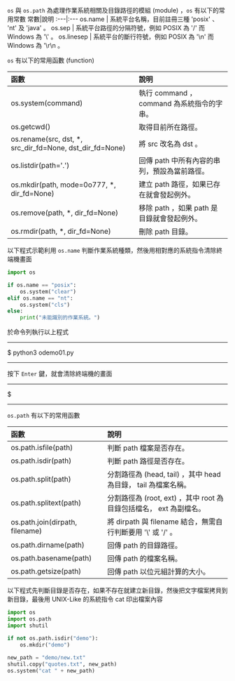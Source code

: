 ` os `  與 ` os.path ` 為處理作業系統相關及目錄路徑的模組 (module) ，` os ` 有以下的常用常數
常數|說明
:---|:---
os.name | 系統平台名稱，目前註冊三種 'posix' 、 'nt' 及 'java' 。
os.sep | 系統平台路徑的分隔符號，例如 POSIX 為 '/' 而 Windows 為 '\\' 。
os.linesep | 系統平台的斷行符號，例如 POSIX 為 '\n' 而 Windows 為 '\r\n 。

`os` 有以下的常用函數 (function)

函數|說明
:---|:---
os.system(command)	| 執行 command ， command 為系統指令的字串。
os.getcwd()	| 取得目前所在路徑。
os.rename(src, dst, *, src_dir_fd=None, dst_dir_fd=None)	| 將 src 改名為 dst 。
os.listdir(path='.') | 	回傳 path 中所有內容的串列，預設為當前路徑。
os.mkdir(path, mode=0o777, *, dir_fd=None)	| 建立 path 路徑，如果已存在就會發起例外。
os.remove(path, *, dir_fd=None) |	移除 path ，如果 path 是目錄就會發起例外。
os.rmdir(path, *, dir_fd=None)	| 刪除 path 目錄。

以下程式示範利用 `os.name` 判斷作業系統種類，然後用相對應的系統指令清除終端機畫面
```py
import os

if os.name == "posix":
    os.system("clear")
elif os.name == "nt":
    os.system("cls")
else:
    print("未能識別的作業系統。")
```

於命令列執行以上程式
***
$ python3 odemo01.py
***
按下 `Enter` 鍵，就會清除終端機的畫面
***
$
***

`os.path` 有以下的常用函數

函數 |	說明
:---|:---
os.path.isfile(path)	| 判斷 path 檔案是否存在。
os.path.isdir(path)	| 判斷 path 路徑是否存在。
os.path.split(path)	| 分割路徑為 (head, tail) ，其中 head 為目錄， tail 為檔案名稱。
os.path.splitext(path)	| 分割路徑為 (root, ext) ，其中 root 為目錄包括檔名， ext 為副檔名。
os.path.join(dirpath, filename) |	將 dirpath 與 filename 結合，無需自行判斷要用 '\\' 或 '/' 。
os.path.dirname(path) |	回傳 path 的目錄路徑。
os.path.basename(path) |	回傳 path 的檔案名稱。
os.path.getsize(path)	| 回傳 path 以位元組計算的大小。

以下程式先判斷目錄是否存在，如果不存在就建立新目錄，然後把文字檔案拷貝到新目錄，最後用 UNIX-Like 的系統指令 cat 印出檔案內容
```py
import os
import os.path
import shutil

if not os.path.isdir("demo"):
    os.mkdir("demo")
    
new_path = "demo/new.txt"
shutil.copy("quotes.txt", new_path) 
os.system("cat " + new_path)
```

